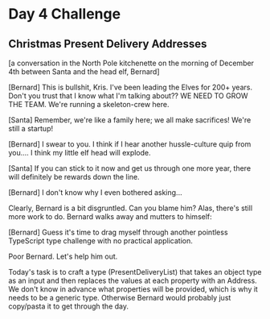 # Day 4 Challenge

## Christmas Present Delivery Addresses

[a conversation in the North Pole kitchenette on the morning of December 4th between Santa and the head elf, Bernard]

[Bernard] This is bullshit, Kris. I've been leading the Elves for 200+ years. Don't you trust that I know what I'm talking about?? WE NEED TO GROW THE TEAM. We're running a skeleton-crew here.

[Santa] Remember, we're like a family here; we all make sacrifices! We're still a startup!

[Bernard] I swear to you. I think if I hear another hussle-culture quip from you.... I think my little elf head will explode.

[Santa] If you can stick to it now and get us through one more year, there will definitely be rewards down the line.

[Bernard] I don't know why I even bothered asking...

Clearly, Bernard is a bit disgruntled. Can you blame him? Alas, there's still more work to do. Bernard walks away and mutters to himself:

[Bernard] Guess it's time to drag myself through another pointless TypeScript type challenge with no practical application.

Poor Bernard. Let's help him out.

Today's task is to craft a type (PresentDeliveryList) that takes an object type as an input and then replaces the values at each property with an Address. We don't know in advance what properties will be provided, which is why it needs to be a generic type. Otherwise Bernard would probably just copy/pasta it to get through the day.
